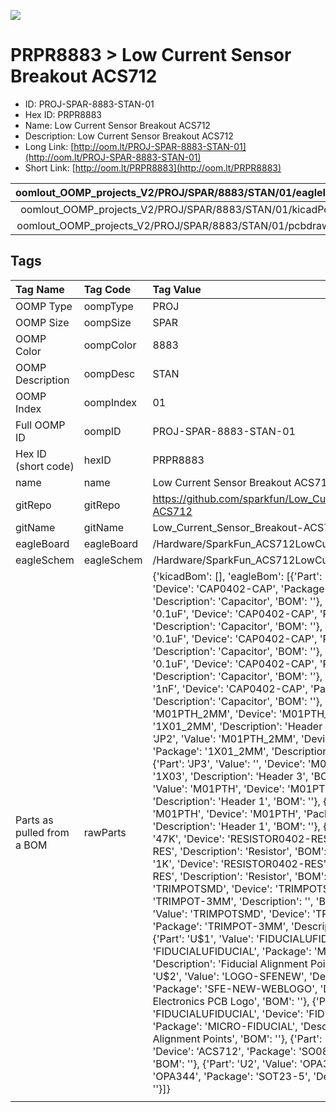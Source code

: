 


  
![][im]
# PRPR8883 > Low Current Sensor Breakout ACS712

- ID: PROJ-SPAR-8883-STAN-01
- Hex ID: PRPR8883
- Name: Low Current Sensor Breakout ACS712
- Description: Low Current Sensor Breakout ACS712
- Long Link: [http://oom.lt/PROJ-SPAR-8883-STAN-01](http://oom.lt/PROJ-SPAR-8883-STAN-01)
- Short Link: [http://oom.lt/PRPR8883](http://oom.lt/PRPR8883)
  

|oomlout_OOMP_projects_V2/PROJ/SPAR/8883/STAN/01/eagleImage.png|oomlout_OOMP_projects_V2/PROJ/SPAR/8883/STAN/01/eagleSchemImage.png|oomlout_OOMP_projects_V2/PROJ/SPAR/8883/STAN/01/kicadPcb3dFront.png|oomlout_OOMP_projects_V2/PROJ/SPAR/8883/STAN/01/kicadPcb3dBack.png|
| :---: | :---: | :---: | :---: |
|oomlout_OOMP_projects_V2/PROJ/SPAR/8883/STAN/01/kicadPcb3d.png|oomlout_OOMP_projects_V2/PROJ/SPAR/8883/STAN/01/bomBack.png|oomlout_OOMP_projects_V2/PROJ/SPAR/8883/STAN/01/bomFront.png|oomlout_OOMP_projects_V2/PROJ/SPAR/8883/STAN/01/pcbdraw.svg|
|oomlout_OOMP_projects_V2/PROJ/SPAR/8883/STAN/01/pcbdrawBack.svg||||

## Tags
  

|Tag Name|Tag Code|Tag Value|
| :--- | :--- | :--- |
|OOMP Type|oompType|PROJ|
|OOMP Size|oompSize|SPAR|
|OOMP Color|oompColor|8883|
|OOMP Description|oompDesc|STAN|
|OOMP Index|oompIndex|01|
|Full OOMP ID|oompID|PROJ-SPAR-8883-STAN-01|
|Hex ID (short code)|hexID|PRPR8883|
|name|name|Low Current Sensor Breakout ACS712|
|gitRepo|gitRepo|https://github.com/sparkfun/Low_Current_Sensor_Breakout-ACS712|
|gitName|gitName|Low_Current_Sensor_Breakout-ACS712|
|eagleBoard|eagleBoard|/Hardware/SparkFun_ACS712LowCurrentSensorBoard.brd|
|eagleSchem|eagleSchem|/Hardware/SparkFun_ACS712LowCurrentSensorBoard.sch|
|Parts as pulled from a BOM|rawParts|{'kicadBom': [], 'eagleBom': [{'Part': 'C1', 'Value': '100pF', 'Device': 'CAP0402-CAP', 'Package': '0402-CAP', 'Description': 'Capacitor', 'BOM': ''}, {'Part': 'C2', 'Value': '0.1uF', 'Device': 'CAP0402-CAP', 'Package': '0402-CAP', 'Description': 'Capacitor', 'BOM': ''}, {'Part': 'C3', 'Value': '0.1uF', 'Device': 'CAP0402-CAP', 'Package': '0402-CAP', 'Description': 'Capacitor', 'BOM': ''}, {'Part': 'C4', 'Value': '0.1uF', 'Device': 'CAP0402-CAP', 'Package': '0402-CAP', 'Description': 'Capacitor', 'BOM': ''}, {'Part': 'C5', 'Value': '1nF', 'Device': 'CAP0402-CAP', 'Package': '0402-CAP', 'Description': 'Capacitor', 'BOM': ''}, {'Part': 'JP1', 'Value': 'M01PTH_2MM', 'Device': 'M01PTH_2MM', 'Package': '1X01_2MM', 'Description': 'Header 1', 'BOM': ''}, {'Part': 'JP2', 'Value': 'M01PTH_2MM', 'Device': 'M01PTH_2MM', 'Package': '1X01_2MM', 'Description': 'Header 1', 'BOM': ''}, {'Part': 'JP3', 'Value': '', 'Device': 'M03PTH', 'Package': '1X03', 'Description': 'Header 3', 'BOM': ''}, {'Part': 'JP4', 'Value': 'M01PTH', 'Device': 'M01PTH', 'Package': '1X01', 'Description': 'Header 1', 'BOM': ''}, {'Part': 'JP5', 'Value': 'M01PTH', 'Device': 'M01PTH', 'Package': '1X01', 'Description': 'Header 1', 'BOM': ''}, {'Part': 'R1', 'Value': '47K', 'Device': 'RESISTOR0402-RES', 'Package': '0402-RES', 'Description': 'Resistor', 'BOM': ''}, {'Part': 'R2', 'Value': '1K', 'Device': 'RESISTOR0402-RES', 'Package': '0402-RES', 'Description': 'Resistor', 'BOM': ''}, {'Part': 'R3', 'Value': 'TRIMPOTSMD', 'Device': 'TRIMPOTSMD', 'Package': 'TRIMPOT-3MM', 'Description': '', 'BOM': ''}, {'Part': 'R4', 'Value': 'TRIMPOTSMD', 'Device': 'TRIMPOTSMD', 'Package': 'TRIMPOT-3MM', 'Description': '', 'BOM': ''}, {'Part': 'U$1', 'Value': 'FIDUCIALUFIDUCIAL', 'Device': 'FIDUCIALUFIDUCIAL', 'Package': 'MICRO-FIDUCIAL', 'Description': 'Fiducial Alignment Points', 'BOM': ''}, {'Part': 'U$2', 'Value': 'LOGO-SFENEW', 'Device': 'LOGO-SFENEW', 'Package': 'SFE-NEW-WEBLOGO', 'Description': 'Spark Fun Electronics PCB Logo', 'BOM': ''}, {'Part': 'U$3', 'Value': 'FIDUCIALUFIDUCIAL', 'Device': 'FIDUCIALUFIDUCIAL', 'Package': 'MICRO-FIDUCIAL', 'Description': 'Fiducial Alignment Points', 'BOM': ''}, {'Part': 'U1', 'Value': 'ACS712', 'Device': 'ACS712', 'Package': 'SO08', 'Description': '', 'BOM': ''}, {'Part': 'U2', 'Value': 'OPA344', 'Device': 'OPA344', 'Package': 'SOT23-5', 'Description': '', 'BOM': ''}]}|
||||



[im]: PROJ/SPAR/8883/STAN/01/kicadPcb3d_450.png

